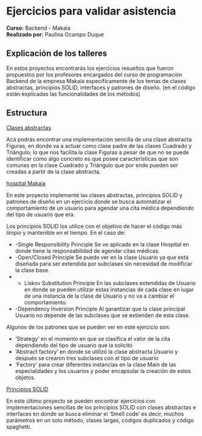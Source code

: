 # **Ejercicios para validar asistencia**

**Curso:** Backend - Makaia <br>
**Realizado por:** Paulina Ocampo Duque

## Explicación de los talleres

En estos proyectos encontrarás los ejercicios resueltos que fueron propuestos por los profesores encargados del curso de programación Backend de la empresa Makaia específicamente de los temas de clases abstractas, principios SOLID, interfaces y patrones de diseño.  (en el código están explicadas las funcionalidades de los métodos)


## Estructura

[Clases abstractas](https://github.com/mpocampod/Asistencia/tree/main/Clases%20abstractas)

Acá podrás encontrar una implementación sencilla de una clase abstracta Figuras, en donde va a actuar como clase padre de las clases Cuadrado y Triángulo; lo que nos facilita la clase Figuras a pesar de que no se puede identificar como algo concreto es que posee características que son comunes en la clase Cuadrado y Triángulo que por ende pueden ser creadas a partir de la clase abstracta.

[ hospital Makaia ](https://github.com/mpocampod/Asistencia/tree/main/hospital%20Makaia)

En este proyecto implementé las clases abstractas, principios SOLID y patrones de diseño en un ejercicio donde se busca automatizar el comportamiento de un usuario para agendar una cita médica dependiendo del tipo de usuario que era.  

Los principios SOLID los utilice con el objetivo de hacer el código más limpio y mantenible en el tiempo. 
En el caso de:
* -Single Responsibility Principle
Se ve aplicado en la clase Hospital en donde tiene la responsabilidad de agendar citas médicas. 
* -Open/Closed Principle 
Se puede ver en la clase Usuario ya que está diseñada para ser extendida por subclases sin necesidad de modificar la clase base. 
* - Liskov Substitution Principle
En las subclases extendidas de Usuario en donde se pueden utilizar estas instancias de cada clase en lugar de una instancia de la clase de Usuario y no va a cambiar el comportamiento.
* -Dependency Inversion Principle
Al garantizar que la clase principal Usuario no depende de las subclases que se extienden de esta clase.

Algunos de los patrones que se pueden ver en este ejercicio son: 
* ‘Strategy’ en el momento en que se clasifica el valor de la cita dependiendo del tipo de usuario que la solicitó 
* ‘Abstract factory’ en donde se utilizó la clase abstracta Usuario y después se crearon tres subclases con el tipo de usuario
* ‘Factory’ para crear diferentes instancias en la clase Main de las especialidades y los usuarios y poder encapsular la creación de estos objetos.


[Principios SOLID](https://github.com/mpocampod/Asistencia/tree/main/principios%20SOLID)

En este último proyecto se pueden encontrar ejercicios con implementaciones sencillas de los principios SOLID con clases abstractas e interfaces en donde se busca eliminar el ‘Smell code’  es decir, muchos parámetros en un solo método, clases largas, códigos duplicados y código spaghetti. 
